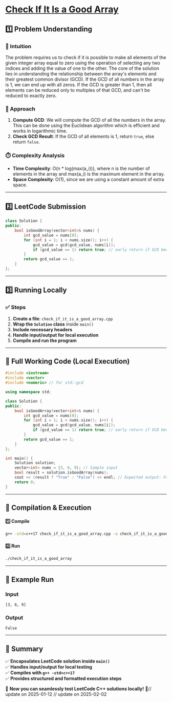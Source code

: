 # **[Check If It Is a Good Array](https://leetcode.com/problems/check-if-it-is-a-good-array/description/)**  

## **1️⃣ Problem Understanding**  
### **📌 Intuition**  
The problem requires us to check if it is possible to make all elements of the given integer array equal to zero using the operation of selecting any two indices and adding the value of one to the other. The core of the solution lies in understanding the relationship between the array's elements and their greatest common divisor (GCD). If the GCD of all numbers in the array is 1, we can end up with all zeros. If the GCD is greater than 1, then all elements can be reduced only to multiples of that GCD, and can't be reduced to exactly zero.

### **🚀 Approach**  
1. **Compute GCD**: We will compute the GCD of all the numbers in the array. This can be done using the Euclidean algorithm which is efficient and works in logarithmic time.
2. **Check GCD Result**: If the GCD of all elements is 1, return `true`, else return `false`.

### **⏱️ Complexity Analysis**  
- **Time Complexity**: O(n * log(max(a_i))), where n is the number of elements in the array and max(a_i) is the maximum element in the array.
- **Space Complexity**: O(1), since we are using a constant amount of extra space.

---  

## **2️⃣ LeetCode Submission**  
```cpp
class Solution {
public:
    bool isGoodArray(vector<int>& nums) {
        int gcd_value = nums[0];
        for (int i = 1; i < nums.size(); i++) {
            gcd_value = gcd(gcd_value, nums[i]);
            if (gcd_value == 1) return true; // early return if GCD becomes 1
        }
        return gcd_value == 1;
    }
};
```  

---  

## **3️⃣ Running Locally**  
### **✅ Steps**  
1. **Create a file**: `check_if_it_is_a_good_array.cpp`  
2. **Wrap the `Solution` class** inside `main()`  
3. **Include necessary headers**  
4. **Handle input/output for local execution**  
5. **Compile and run the program**  

---  

## **📝 Full Working Code (Local Execution)**  
```cpp
#include <iostream>
#include <vector>
#include <numeric> // for std::gcd

using namespace std;

class Solution {
public:
    bool isGoodArray(vector<int>& nums) {
        int gcd_value = nums[0];
        for (int i = 1; i < nums.size(); i++) {
            gcd_value = gcd(gcd_value, nums[i]);
            if (gcd_value == 1) return true; // early return if GCD becomes 1
        }
        return gcd_value == 1;
    }
};

int main() {
    Solution solution;
    vector<int> nums = {3, 6, 9}; // Sample input
    bool result = solution.isGoodArray(nums);
    cout << (result ? "True" : "False") << endl; // Expected output: False
    return 0;
}
```  

---  

## **🔧 Compilation & Execution**  
#### **1️⃣ Compile**  
```bash
g++ -std=c++17 check_if_it_is_a_good_array.cpp -o check_if_it_is_a_good_array
```  

#### **2️⃣ Run**  
```bash
./check_if_it_is_a_good_array
```  

---  

## **🎯 Example Run**  
### **Input**  
```
[3, 6, 9]
```  
### **Output**  
```
False
```  

---  

## **📌 Summary**  
✅ **Encapsulates LeetCode solution inside `main()`**  
✅ **Handles input/output for local testing**  
✅ **Compiles with `g++ -std=c++17`**  
✅ **Provides structured and formatted execution steps**  

🚀 **Now you can seamlessly test LeetCode C++ solutions locally!** 🚀// update on 2025-01-12
// update on 2025-02-02
